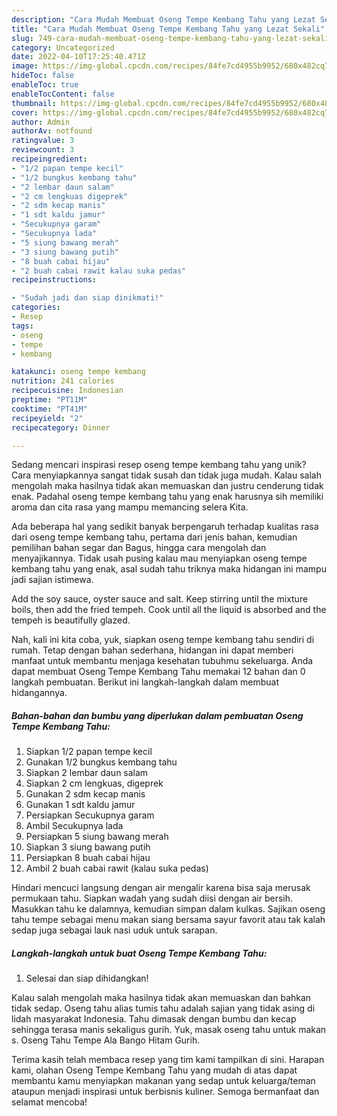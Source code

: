 ```yaml
---
description: "Cara Mudah Membuat Oseng Tempe Kembang Tahu yang Lezat Sekali"
title: "Cara Mudah Membuat Oseng Tempe Kembang Tahu yang Lezat Sekali"
slug: 749-cara-mudah-membuat-oseng-tempe-kembang-tahu-yang-lezat-sekali
category: Uncategorized
date: 2022-04-10T17:25:40.471Z
image: https://img-global.cpcdn.com/recipes/84fe7cd4955b9952/680x482cq70/oseng-tempe-kembang-tahu-foto-resep-utama.jpg
hideToc: false
enableToc: true
enableTocContent: false
thumbnail: https://img-global.cpcdn.com/recipes/84fe7cd4955b9952/680x482cq70/oseng-tempe-kembang-tahu-foto-resep-utama.jpg
cover: https://img-global.cpcdn.com/recipes/84fe7cd4955b9952/680x482cq70/oseng-tempe-kembang-tahu-foto-resep-utama.jpg
author: Admin
authorAv: notfound
ratingvalue: 3
reviewcount: 3
recipeingredient:
- "1/2 papan tempe kecil"
- "1/2 bungkus kembang tahu"
- "2 lembar daun salam"
- "2 cm lengkuas digeprek"
- "2 sdm kecap manis"
- "1 sdt kaldu jamur"
- "Secukupnya garam"
- "Secukupnya lada"
- "5 siung bawang merah"
- "3 siung bawang putih"
- "8 buah cabai hijau"
- "2 buah cabai rawit kalau suka pedas"
recipeinstructions:

- "Sudah jadi dan siap dinikmati!"
categories:
- Resep
tags:
- oseng
- tempe
- kembang

katakunci: oseng tempe kembang 
nutrition: 241 calories
recipecuisine: Indonesian
preptime: "PT11M"
cooktime: "PT41M"
recipeyield: "2"
recipecategory: Dinner

---
```





Sedang mencari inspirasi resep oseng tempe kembang tahu yang unik? Cara menyiapkannya sangat tidak susah dan tidak juga mudah. Kalau salah mengolah maka hasilnya tidak akan memuaskan dan justru cenderung tidak enak. Padahal oseng tempe kembang tahu yang enak harusnya sih memiliki aroma dan cita rasa yang mampu memancing selera Kita.





Ada beberapa hal yang sedikit banyak berpengaruh terhadap kualitas rasa dari oseng tempe kembang tahu, pertama dari jenis bahan, kemudian pemilihan bahan segar dan Bagus, hingga cara mengolah dan menyajikannya. Tidak usah pusing kalau mau menyiapkan oseng tempe kembang tahu yang enak,      asal sudah tahu triknya maka hidangan ini mampu jadi sajian istimewa.














Add the soy sauce, oyster sauce and salt. Keep stirring until the mixture boils, then add the fried tempeh. Cook until all the liquid is absorbed and the tempeh is beautifully glazed.






Nah, kali ini kita coba, yuk, siapkan oseng tempe kembang tahu sendiri di rumah. Tetap dengan bahan sederhana, hidangan ini dapat memberi manfaat untuk membantu menjaga kesehatan tubuhmu sekeluarga. Anda dapat membuat Oseng Tempe Kembang Tahu memakai 12 bahan dan 0 langkah pembuatan. Berikut ini langkah-langkah dalam membuat hidangannya.

<!--inarticleads1-->

##### Bahan-bahan dan bumbu yang diperlukan dalam pembuatan Oseng Tempe Kembang Tahu:

1. Siapkan 1/2 papan tempe kecil
1. Gunakan 1/2 bungkus kembang tahu
1. Siapkan 2 lembar daun salam
1. Siapkan 2 cm lengkuas, digeprek
1. Gunakan 2 sdm kecap manis
1. Gunakan 1 sdt kaldu jamur
1. Persiapkan Secukupnya garam
1. Ambil Secukupnya lada
1. Persiapkan 5 siung bawang merah
1. Siapkan 3 siung bawang putih
1. Persiapkan 8 buah cabai hijau
1. Ambil 2 buah cabai rawit (kalau suka pedas)


Hindari mencuci langsung dengan air mengalir karena bisa saja merusak permukaan tahu. Siapkan wadah yang sudah diisi dengan air bersih. Masukkan tahu ke dalamnya, kemudian simpan dalam kulkas. Sajikan oseng tahu tempe sebagai menu makan siang bersama sayur favorit atau tak kalah sedap juga sebagai lauk nasi uduk untuk sarapan. 

<!--inarticleads2-->

##### Langkah-langkah untuk buat Oseng Tempe Kembang Tahu:


1. Selesai dan siap dihidangkan!

Kalau salah mengolah maka hasilnya tidak akan memuaskan dan bahkan tidak sedap. Oseng tahu alias tumis tahu adalah sajian yang tidak asing di lidah masyarakat Indonesia. Tahu dimasak dengan bumbu dan kecap sehingga terasa manis sekaligus gurih. Yuk, masak oseng tahu untuk makan s. Oseng Tahu Tempe Ala Bango Hitam Gurih. 

Terima kasih telah membaca resep yang tim kami tampilkan di sini. Harapan kami, olahan Oseng Tempe Kembang Tahu yang mudah di atas dapat membantu kamu menyiapkan makanan yang sedap untuk keluarga/teman ataupun menjadi inspirasi untuk berbisnis kuliner. Semoga bermanfaat dan selamat mencoba!
